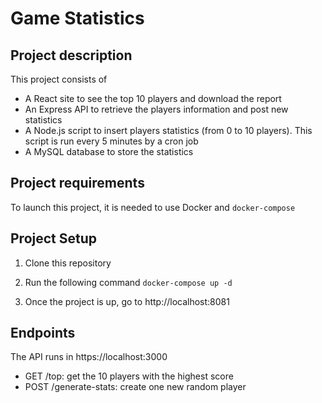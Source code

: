 # Game Statistics 

## Project description

This project consists of

- A React site to see the top 10 players and download the report
- An Express API to retrieve the players information and post new statistics
- A Node.js script to insert players statistics (from 0 to 10 players). This script is run every 5 minutes by a cron job
- A MySQL database to store the statistics

## Project requirements

To launch this project, it is needed to use Docker and `docker-compose`

## Project Setup

1. Clone this repository

2. Run the following command
`docker-compose up -d`
3. Once the project is up, go to http://localhost:8081

## Endpoints

The API runs in https://localhost:3000

- GET /top: get the 10 players with the highest score
- POST /generate-stats: create one new random player
